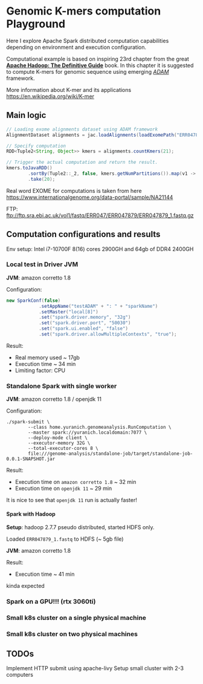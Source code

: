 # Genomic K-mers computation Playground
Here I explore Apache Spark distributed computation capabilities depending on environment and execution configuration.

Computational example is based on inspiring 23rd chapter from the great **[Apache Hadoop: The Definitive Guide](https://www.oreilly.com/library/view/hadoop-the-definitive/9781491901687/)** book.
In this chapter it is suggested to compute K-mers for genomic sequence using emerging *[ADAM](https://github.com/bigdatagenomics/adam)* framework.

More information about K-mer and its applications <br />
https://en.wikipedia.org/wiki/K-mer

## Main logic
```java
// Loading exome alignments dataset using ADAM framework
AlignmentDataset alignments = jac.loadAlignments(loadExomePath("ERR047879_1.fastq"));

// Specify computation
RDD<Tuple2<String, Object>> kmers = alignments.countKmers(21);

// Trigger the actual computation and return the result.
kmers.toJavaRDD()
        .sortBy(Tuple2::_2, false, kmers.getNumPartitions()).map(v1 -> v1._1() + ": " + v1._2)
        .take(20);
```

Real word EXOME for computations is taken from here
https://www.internationalgenome.org/data-portal/sample/NA21144

FTP: ftp://ftp.sra.ebi.ac.uk/vol1/fastq/ERR047/ERR047879/ERR047879_1.fastq.gz


## Computation configurations and results
Env setup: Intel i7-10700F 8(16) cores 2900GH and 64gb of DDR4 2400GH

### Local test in Driver JVM
**JVM**: amazon corretto 1.8

Configuration:
```java
new SparkConf(false)
            .setAppName("testADAM" + ": " + "sparkName")
            .setMaster("local[8]")
            .set("spark.driver.memory", "32g")
            .set("spark.driver.port", "50030")
            .set("spark.ui.enabled", "false")
            .set("spark.driver.allowMultipleContexts", "true");
```

Result:
- Real memory used ~ 17gb
- Execution time ~ 34 min
- Limiting factor: CPU

### Standalone Spark with single worker
**JVM**: amazon corretto 1.8 / openjdk 11

Configuration:
```shell
./spark-submit \
        --class home.yuranich.genomeanalysis.RunComputation \
        --master spark://yuranich.localdomain:7077 \
        --deploy-mode client \
        --executor-memory 32G \
        --total-executor-cores 8 \
        file:///genome-analysis/standalone-job/target/standalone-job-0.0.1-SNAPSHOT.jar
```

Result:
- Execution time on `amazon corretto 1.8` ~ 32 min
- Execution time on `openjdk 11` ~ 29 min

It is nice to see that `openjdk 11` run is actually faster!

#### Spark with Hadoop 
**Setup**: hadoop 2.7.7 pseudo distributed, started HDFS only.

Loaded `ERR047879_1.fastq` to HDFS (~ 5gb file)

**JVM**: amazon corretto 1.8

Result:
- Execution time ~ 41 min

kinda expected

### Spark on a GPU!!! (rtx 3060ti)

### Small k8s cluster on a single physical machine

### Small k8s cluster on two physical machines


## TODOs
Implement HTTP submit using apache-livy
Setup small cluster with 2-3 computers
